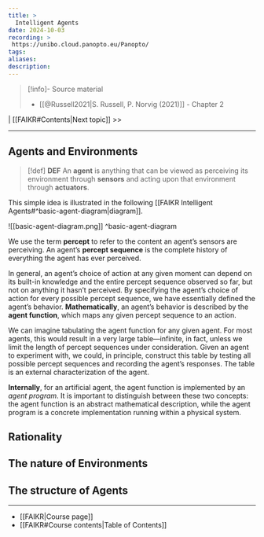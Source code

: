 ```yaml
---
title: >
  Intelligent Agents
date: 2024-10-03
recording: >
 https://unibo.cloud.panopto.eu/Panopto/
tags: 
aliases: 
description:
---
```

>[!info]- Source material
> - [[@Russell2021|S. Russell, P. Norvig (2021)]] - Chapter 2

| [[FAIKR#Contents|Next topic]] >>

---
## Agents and Environments

>[!def] **DEF** 
>An **agent** is anything that can be viewed as perceiving its environment through **sensors** and acting upon that environment through **actuators**. 

This simple idea is illustrated in the following [[FAIKR Intelligent Agents#^basic-agent-diagram|diagram]].

![[basic-agent-diagram.png]]
^basic-agent-diagram

We use the term **percept** to refer to the content an agent’s sensors are perceiving. An agent’s **percept sequence** is the complete history of everything the agent has ever perceived.

In general, an agent’s choice of action at any given moment can depend on its built-in knowledge and the entire percept sequence observed so far, but not on anything it hasn’t perceived. By specifying the agent’s choice of action for every possible percept sequence, we have essentially defined the agent’s behavior. **Mathematically**, an agent’s behavior is described by the **agent function**, which maps any given percept sequence to an action.

We can imagine tabulating the agent function for any given agent. For most agents, this would result in a very large table—infinite, in fact, unless we limit the length of percept sequences under consideration. Given an agent to experiment with, we could, in principle, construct this table by testing all possible percept sequences and recording the agent’s responses. The table is an external characterization of the agent.

**Internally**, for an artificial agent, the agent function is implemented by an _agent program_. It is important to distinguish between these two concepts: the agent function is an abstract mathematical description, while the agent program is a concrete implementation running within a physical system.

## Rationality


## The nature of Environments


## The structure of Agents


---
- [[FAIKR|Course page]]
- [[FAIKR#Course contents|Table of Contents]]




